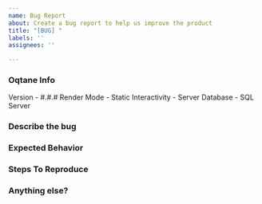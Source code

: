 ```yaml
---
name: Bug Report
about: Create a bug report to help us improve the product
title: "[BUG] "
labels: ''
assignees: ''

---
```


### Oqtane Info

Version - #.#.#
Render Mode - Static 
Interactivity - Server
Database - SQL Server

### Describe the bug


### Expected Behavior


### Steps To Reproduce


### Anything else?
